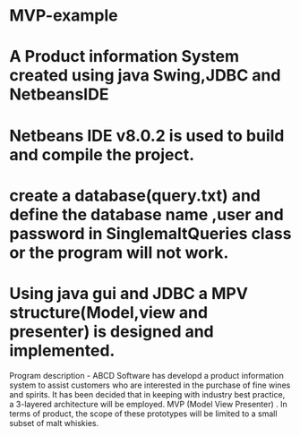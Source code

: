 # MVP-example
# A Product information System created using java Swing,JDBC and NetbeansIDE
# Netbeans IDE v8.0.2 is used to build and compile the project.
# create a database(query.txt) and define the database name ,user and password in SinglemaltQueries class or the program will not work.
# Using java gui and JDBC a MPV structure(Model,view and presenter) is designed and implemented.
Program description - ABCD Software has developd a product information system to assist customers who are interested in the purchase of fine wines and spirits. It has been decided that in keeping with industry best practice, a 3-layered architecture will be employed.  MVP (Model View Presenter) . In terms of product, the scope of these prototypes will be limited to a small subset of malt whiskies.

